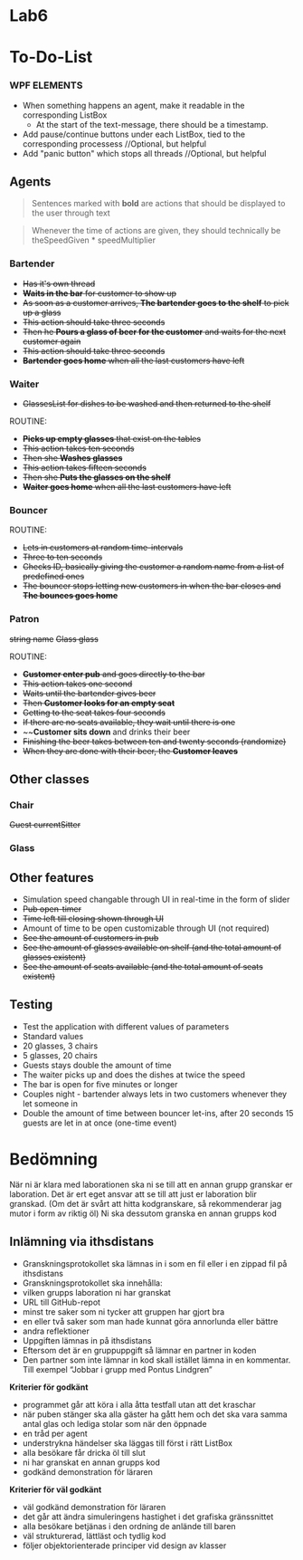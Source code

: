 # Lab6

# To-Do-List
### WPF ELEMENTS
* When something happens an agent, make it readable in the corresponding ListBox
  * At the start of the text-message, there should be a timestamp.
* Add pause/continue buttons under each ListBox, tied to the corresponding processess //Optional, but helpful
* Add "panic button" which stops all threads //Optional, but helpful
  
## Agents
> Sentences marked with **bold** are actions that should be displayed to the user through text

> Whenever the time of actions are given, they should technically be theSpeedGiven * speedMultiplier
### Bartender
* ~~Has it's own thread~~
* ~~**Waits in the bar** for customer to show up~~
* ~~As soon as a customer arrives, **The bartender goes to the shelf** to pick up a glass~~
 * ~~This action should take three seconds~~
* ~~Then he **Pours a glass of beer for the customer** and waits for the next customer again~~
 * ~~This action should take three seconds~~
* ~~**Bartender goes home** when all the last customers have left~~

### Waiter
* ~~GlassesList for dishes to be washed and then returned to the shelf~~

ROUTINE:
* ~~**Picks up empty glasses** that exist on the tables~~
 * ~~This action takes ten seconds~~
* ~~Then she **Washes glasses**~~
 * ~~This action takes fifteen seconds~~
* ~~Then she **Puts the glasses on the shelf**~~
* ~~**Waiter goes home** when all the last customers have left~~

### Bouncer
ROUTINE:
* ~~Lets in customers at random time-intervals~~
 * ~~Three to ten seconds~~
* ~~Checks ID, basically giving the customer a random name from a list of predefined ones~~
* ~~The bouncer stops letting new customers in when the bar closes and **The bounces goes home**~~

### Patron
~~string name~~
~~Glass glass~~

ROUTINE:
* ~~**Customer enter pub** and goes directly to the bar~~
 * ~~This action takes one second~~
* ~~Waits until the bartender gives beer~~
* ~~Then **Customer looks for an empty seat**~~
 * ~~Getting to the seat takes four seconds~~
 * ~~If there are no seats available, they wait until there is one~~
* ~~**Customer sits down** and drinks their beer
 * ~~Finishing the beer takes between ten and twenty seconds (randomize)~~
* ~~When they are done with their beer, the **Customer leaves**~~

## Other classes
### Chair
~~Guest currentSitter~~

### Glass

## Other features
* Simulation speed changable through UI in real-time in the form of slider
* ~~Pub open-timer~~
 * ~~Time left till closing shown through UI~~
 * Amount of time to be open customizable through UI (not required)
* ~~See the amount of customers in pub~~
* ~~See the amount of glasses available on shelf (and the total amount of glasses existent)~~
* ~~See the amount of seats available (and the total amount of seats existent)~~

## Testing
* Test the application with different values of parameters
 * Standard values
 * 20 glasses, 3 chairs
 * 5 glasses, 20 chairs
 * Guests stays double the amount of time
 * The waiter picks up and does the dishes at twice the speed
 * The bar is open for five minutes or longer
 * Couples night - bartender always lets in two customers whenever they let someone in
 * Double the amount of time between bouncer let-ins, after 20 seconds 15 guests are let in at once (one-time event)
 
# Bedömning
När ni är klara med laborationen ska ni se till att en annan grupp granskar er laboration. Det är ert eget ansvar att se till att just er laboration blir granskad. (Om det är svårt att hitta kodgranskare, så rekommenderar jag mutor i form av riktig öl) Ni ska dessutom granska en annan grupps kod

## Inlämning via ithsdistans
* Granskningsprotokollet ska lämnas in i som en fil eller i en zippad fil på ithsdistans
* Granskningsprotokollet ska innehålla:
 * vilken grupps laboration ni har granskat
 * URL till GitHub-repot
 * minst tre saker som ni tycker att gruppen har gjort bra
 * en eller två saker som man hade kunnat göra annorlunda eller bättre
 * andra reflektioner
* Uppgiften lämnas in på ithsdistans
* Eftersom det är en gruppuppgift så lämnar en partner in koden
* Den partner som inte lämnar in kod skall istället lämna in en kommentar. Till exempel
“Jobbar i grupp med Pontus Lindgren”

**Kriterier för godkänt**
* programmet går att köra i alla åtta testfall utan att det kraschar
* när puben stänger ska alla gäster ha gått hem och det ska vara samma antal glas och lediga stolar som när den öppnade
* en tråd per agent
* understrykna händelser ska läggas till först i rätt ListBox
* alla besökare får dricka öl till slut
* ni har granskat en annan grupps kod
* godkänd demonstration för läraren

**Kriterier för väl godkänt**
* väl godkänd demonstration för läraren
* det går att ändra simuleringens hastighet i det grafiska gränssnittet
* alla besökare betjänas i den ordning de anlände till baren
* väl strukturerad, lättläst och tydlig kod
* följer objektorienterade principer vid design av klasser

